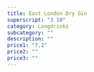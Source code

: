 ```yaml
---
title: East London Dry Gin
superscript: "3 10"
category: Longdrinks
subcategory: ""
description: ""
price1: "7,2"
price2: ""
price3: ""
---
```

